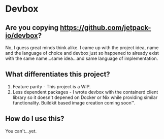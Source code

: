 # Devbox

## Are you copying https://github.com/jetpack-io/devbox?

No, I guess great minds think alike. I came up with the project idea, name and the language of choice and devbox just so happened to already exist with the same name...same idea...and same language of implementation.

## What differentiates this project?
1. Feature parity - This project is a WIP.
1. Less dependent packages - I wrote devbox with the containerd client library so it doesn't depened on Docker or Nix while providing similar functionality. Buildkit based image creation coming soon™️.

## How do I use this?
You can't...yet.
